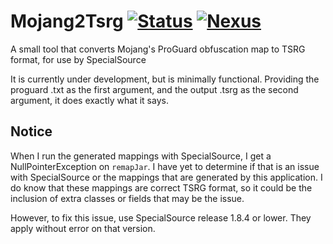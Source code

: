 # Mojang2Tsrg [![Status](https://github.com/ConduitMC/Mojang2Tsrg/workflows/Gradle%20CI/badge.svg)](https://github.com/ConduitMC/Mojang2Tsrg/actions) [![Nexus](https://img.shields.io/static/v1?label=Nexus&message=Repository&color=bright-green?style=flat)](https://repo.conduit.systems/)
A small tool that converts Mojang's ProGuard obfuscation map to TSRG format, for use by SpecialSource

It is currently under development, but is minimally functional. Providing the proguard .txt as the first argument,
and the output .tsrg as the second argument, it does exactly what it says.

## Notice
When I run the generated mappings with SpecialSource, I get a NullPointerException on `remapJar`.  I have yet
to determine if that is an issue with SpecialSource or the mappings that are generated by this application.  I
do know that these mappings are correct TSRG format, so it could be the inclusion of extra classes or fields
that may be the issue.

However, to fix this issue, use SpecialSource release 1.8.4 or lower.  They apply without error on that version.
